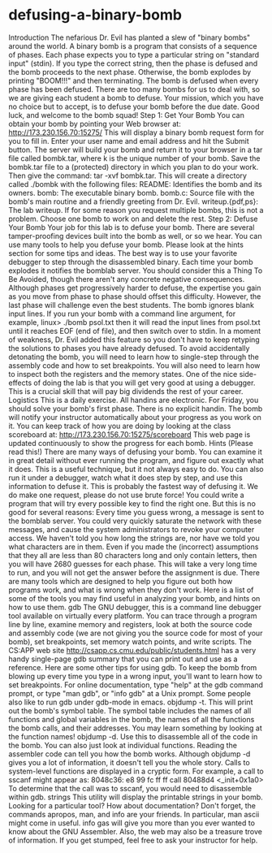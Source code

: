 # defusing-a-binary-bomb
Introduction The nefarious Dr. Evil has planted a slew of "binary bombs" around the world. A binary bomb is a program that consists of a sequence of phases. Each phase expects you to type a particular string on "standard input" (stdin). If you type the correct string, then the phase is defused and the bomb proceeds to the next phase. Otherwise, the bomb explodes by printing "BOOM!!!" and then terminating. The bomb is defused when every phase has been defused.  There are too many bombs for us to deal with, so we are giving each student a bomb to defuse. Your mission, which you have no choice but to accept, is to defuse your bomb before the due date. Good luck, and welcome to the bomb squad!  Step 1: Get Your Bomb You can obtain your bomb by pointing your Web browser at:  http://173.230.156.70:15275/  This will display a binary bomb request form for you to fill in. Enter your user name and email address and hit the Submit button. The server will build your bomb and return it to your browser in a tar file called bombk.tar, where k is the unique number of your bomb.  Save the bombk.tar file to a (protected) directory in which you plan to do your work. Then give the command: tar -xvf bombk.tar. This will create a directory called ./bombk with the following files:  README: Identifies the bomb and its owners. bomb: The executable binary bomb. bomb.c: Source file with the bomb's main routine and a friendly greeting from Dr. Evil. writeup.{pdf,ps}: The lab writeup. If for some reason you request multiple bombs, this is not a problem. Choose one bomb to work on and delete the rest.  Step 2: Defuse Your Bomb Your job for this lab is to defuse your bomb. There are several tamper-proofing devices built into the bomb as well, or so we hear.  You can use many tools to help you defuse your bomb. Please look at the hints section for some tips and ideas. The best way is to use your favorite debugger to step through the disassembled binary.  Each time your bomb explodes it notifies the bomblab server. You should consider this a Thing To Be Avoided, though there aren't any concrete negative consequences.  Although phases get progressively harder to defuse, the expertise you gain as you move from phase to phase should offset this difficulty. However, the last phase will challenge even the best students.  The bomb ignores blank input lines. If you run your bomb with a command line argument, for example,  linux> ./bomb psol.txt  then it will read the input lines from psol.txt until it reaches EOF (end of file), and then switch over to stdin. In a moment of weakness, Dr. Evil added this feature so you don't have to keep retyping the solutions to phases you have already defused.  To avoid accidentally detonating the bomb, you will need to learn how to single-step through the assembly code and how to set breakpoints. You will also need to learn how to inspect both the registers and the memory states. One of the nice side-effects of doing the lab is that you will get very good at using a debugger. This is a crucial skill that will pay big dividends the rest of your career.  Logistics This is a daily exercise. All handins are electronic. For Friday, you should solve your bomb's first phase.  There is no explicit handin. The bomb will notify your instructor automatically about your progress as you work on it. You can keep track of how you are doing by looking at the class scoreboard at: http://173.230.156.70:15275/scoreboard This web page is updated continuously to show the progress for each bomb.  Hints (Please read this!) There are many ways of defusing your bomb. You can examine it in great detail without ever running the program, and figure out exactly what it does. This is a useful technique, but it not always easy to do. You can also run it under a debugger, watch what it does step by step, and use this information to defuse it. This is probably the fastest way of defusing it.  We do make one request, please do not use brute force! You could write a program that will try every possible key to find the right one. But this is no good for several reasons:  Every time you guess wrong, a message is sent to the bomblab server. You could very quickly saturate the network with these messages, and cause the system administrators to revoke your computer access. We haven't told you how long the strings are, nor have we told you what characters are in them. Even if you made the (incorrect) assumptions that they all are less than 80 characters long and only contain letters, then you will have 2680 guesses for each phase. This will take a very long time to run, and you will not get the answer before the assignment is due. There are many tools which are designed to help you figure out both how programs work, and what is wrong when they don't work. Here is a list of some of the tools you may find useful in analyzing your bomb, and hints on how to use them.  gdb The GNU debugger, this is a command line debugger tool available on virtually every platform. You can trace through a program line by line, examine memory and registers, look at both the source code and assembly code (we are not giving you the source code for most of your bomb), set breakpoints, set memory watch points, and write scripts.  The CS:APP web site http://csapp.cs.cmu.edu/public/students.html has a very handy single-page gdb summary that you can print out and use as a reference. Here are some other tips for using gdb.  To keep the bomb from blowing up every time you type in a wrong input, you'll want to learn how to set breakpoints. For online documentation, type "help" at the gdb command prompt, or type "man gdb", or "info gdb" at a Unix prompt. Some people also like to run gdb under gdb-mode in emacs. objdump -t. This will print out the bomb's symbol table. The symbol table includes the names of all functions and global variables in the bomb, the names of all the functions the bomb calls, and their addresses. You may learn something by looking at the function names! objdump -d. Use this to disassemble all of the code in the bomb. You can also just look at individual functions. Reading the assembler code can tell you how the bomb works. Although objdump -d gives you a lot of information, it doesn't tell you the whole story. Calls to system-level functions are displayed in a cryptic form. For example, a call to sscanf might appear as:  8048c36: e8 99 fc ff ff call 80488d4 &lt;_init+0x1a0> To determine that the call was to sscanf, you would need to disassemble within gdb. strings This utility will display the printable strings in your bomb. Looking for a particular tool? How about documentation? Don't forget, the commands apropos, man, and info are your friends. In particular, man ascii might come in useful. info gas will give you more than you ever wanted to know about the GNU Assembler. Also, the web may also be a treasure trove of information. If you get stumped, feel free to ask your instructor for help.
